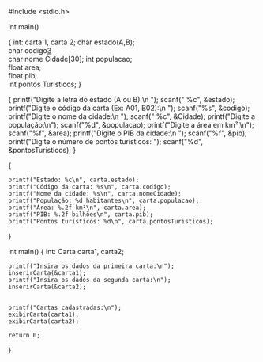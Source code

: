 
#include <stdio.h>  


int main()
    
 {
    int: carta 1, carta 2;
    char estado(A,B);        
    char codigo[3](A01,B02)     
    char nome Cidade[30]; 
    int populacao;      
    float area;         
    float pib;         
    int pontos Turisticos; 
 }

 {
    printf("Digite a letra do estado (A ou B):\n ");
    scanf(" %c", &estado);
    printf("Digite o código da carta (Ex: A01, B02):\n ");
    scanf("%s", &codigo);
    printf("Digite o nome da cidade:\n ");
    scanf(" %c", &Cidade);
    printf("Digite a população:\n");
    scanf("%d", &populacao);
    printf("Digite a área em km²:\n");
    scanf("%f", &area);
    printf("Digite o PIB da cidade:\n ");
    scanf("%f", &pib);
    printf("Digite o número de pontos turísticos: ");
    scanf("%d", &pontosTuristicos);
}


{
    
    printf("Estado: %c\n", carta.estado);
    printf("Código da carta: %s\n", carta.codigo);
    printf("Nome da cidade: %s\n", carta.nomeCidade);
    printf("População: %d habitantes\n", carta.populacao);
    printf("Área: %.2f km²\n", carta.area);
    printf("PIB: %.2f bilhões\n", carta.pib);
    printf("Pontos turísticos: %d\n", carta.pontosTuristicos);
   
}

int main() {
    int: Carta carta1, carta2;

   
    printf("Insira os dados da primeira carta:\n");
    inserirCarta(&carta1);
    printf("Insira os dados da segunda carta:\n");
    inserirCarta(&carta2);

    
    printf("Cartas cadastradas:\n");
    exibirCarta(carta1);
    exibirCarta(carta2);

    return 0;
}